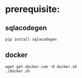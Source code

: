 prerequisite:
=======

sqlacodegen
-----------

```bash
pip install sqlacodegen
```

docker
----------

```
wget get.docker.com -O docker.sh
./docker.sh
```


